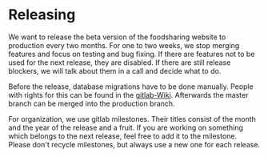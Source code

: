 # Releasing

We want to release the beta version of the foodsharing website to production every two months.
For one to two weeks, we stop merging features and focus on testing and bug fixing. If there are features not to be used for the next release, they are disabled.
If there are still release blockers, we will talk about them in a call and decide what to do.

Before the release, database migrations have to be done manually. People with rights for this can be found in the [gitlab-Wiki](https://gitlab.com/foodsharing-dev/foodsharing/-/wikis/responsibilities). Afterwards the master branch can be merged into the production branch.

For organization, we use gitlab milestones. Their titles consist of the month and the year of the release and a fruit. If you are working on something which belongs to the next release, feel free to add it to the milestone. 
Please don't recycle milestones, but always use a new one for each release.
